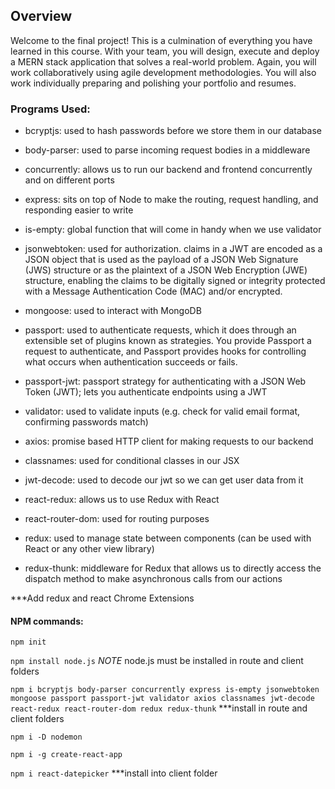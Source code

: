 ## Overview
Welcome to the final project! This is a culmination of everything you have learned in this course. With your team, you will design, execute and deploy a MERN stack application that solves a real-world problem. Again, you will work collaboratively using agile development methodologies. You will also work individually preparing and polishing your portfolio and resumes.


### Programs Used: 

* bcryptjs: used to hash passwords before we store them in our database

* body-parser: used to parse incoming request bodies in a middleware

* concurrently: allows us to run our backend and frontend concurrently and on different ports

* express: sits on top of Node to make the routing, request handling, and responding easier to write

* is-empty: global function that will come in handy when we use validator

* jsonwebtoken: used for authorization. claims in a JWT
   are encoded as a JSON object that is used as the payload of a JSON
   Web Signature (JWS) structure or as the plaintext of a JSON Web
   Encryption (JWE) structure, enabling the claims to be digitally
   signed or integrity protected with a Message Authentication Code
   (MAC) and/or encrypted.

* mongoose: used to interact with MongoDB

* passport: used to authenticate requests, which it does through an extensible set of plugins known as strategies. You provide Passport a request to authenticate, and Passport provides hooks for controlling what occurs when authentication succeeds or fails.

* passport-jwt: passport strategy for authenticating with a JSON Web Token (JWT); lets you authenticate endpoints using a JWT

* validator: used to validate inputs (e.g. check for valid email format, confirming passwords match)

* axios: promise based HTTP client for making requests to our backend

* classnames: used for conditional classes in our JSX

* jwt-decode: used to decode our jwt so we can get user data from it

* react-redux: allows us to use Redux with React

* react-router-dom: used for routing purposes

* redux: used to manage state between components (can be used with React or any other view library)

* redux-thunk: middleware for Redux that allows us to directly access the dispatch method to make asynchronous calls from our actions

***Add redux and react Chrome Extensions

#### NPM commands:

`npm init`

`npm install node.js`
*NOTE* node.js must be installed in route and client folders

`npm i bcryptjs body-parser concurrently express is-empty jsonwebtoken mongoose passport passport-jwt validator axios classnames jwt-decode react-redux react-router-dom redux redux-thunk`
***install in route and client folders

`npm i -D nodemon`

`npm i -g create-react-app`

`npm i react-datepicker` ***install into client folder
